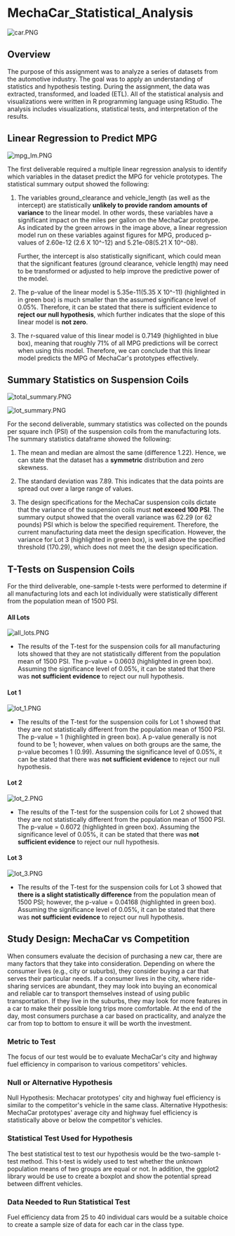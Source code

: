 # MechaCar_Statistical_Analysis

![car.PNG](PNGs/car.png)

## Overview

The purpose of this assignment was to analyze a series of datasets from the automotive industry. The goal was to apply an understanding of statistics and hypothesis testing. During the assignment, the data was extracted, transformed, and loaded (ETL). All of the statistical analysis and visualizations were written in R programming language using RStudio. The analysis includes visualizations, statistical tests, and interpretation of the results.


## Linear Regression to Predict MPG

![mpg_lm.PNG](PNGs/mpg_lm.png)

The first deliverable required a multiple linear regression analysis to identify which variables in the dataset predict the MPG for vehicle prototypes.
The statistical summary output showed the following:

1. The variables ground_clearance and vehicle_length (as well as the intercept) are statistically 
   **unlikely to provide random amounts of variance** to the linear model. In other words, these variables 
   have a significant impact on the miles per gallon on the MechaCar prototype. As indicated by the green arrows in the image above, 
   a linear regression model run on these variables against figures for MPG, produced p-values of 2.60e-12 (2.6 X 10^-12) and 5.21e-08(5.21 X 10^-08).

   Further, the intercept is also statistically significant, which could mean that the significant 
   features (ground clearance, vehicle length) may need to be transformed or adjusted to help 
   improve the predictive power of the model.

2. The p-value of the linear model is 5.35e-11(5.35 X 10^-11) (highlighted in in green box) is much smaller than the 
   assumed significance level of 0.05%. Therefore, it can be stated that there is sufficient evidence 
   to **reject our null hypothesis**, which further indicates that the slope of this linear model is **not zero**.

3. The r-squared value of this linear model is 0.7149 (highlighted in blue box), meaning that roughly 71% of all MPG 
   predictions will be correct when using this model. Therefore, we can conclude that this 
   linear model predicts the MPG of MechaCar's  prototypes effectively.


## Summary Statistics on Suspension Coils

![total_summary.PNG](PNGs/total_summary.png)

![lot_summary.PNG](PNGs/lot_summary.png)

For the second deliverable, summary statistics was collected on the pounds per square inch (PSI) of 
the suspension coils from the manufacturing lots.
The summary statistics dataframe showed the following:

1. The mean and median are almost the same (difference 1.22). Hence, we can state that 
   the dataset has a **symmetric** distribution and zero skewness.

2. The standard deviation was 7.89. This indicates that the data points are spread out 
   over a large range of values.

3. The design specifications for the MechaCar suspension coils dictate that the  variance 
   of the suspension coils must **not exceed 100 PSI**. The summary output showed that the overall variance 
   was 62.29 (or 62 pounds) PSI which is below the specified requirement. Therefore, the current 
   manufacturing data meet the design specification. However, the variance for Lot 3 (highlighted in green box), 
   is well above the specified threshold (170.29), which does not meet the the design specification.



## T-Tests on Suspension Coils

For the third deliverable, one-sample t-tests were performed to determine if all manufacturing lots and each lot individually were statistically different from the population mean of 1500 PSI. 

#### All Lots

![all_lots.PNG](PNGs/all_lots.png)
- The results of the T-test for the suspension coils for all manufacturing lots showed that they are not statistically different from the population mean of 1500 PSI. The p-value = 0.0603  (highlighted in green box). Assuming the significance level of 0.05%, it can be stated that there was **not sufficient evidence** to reject our null hypothesis.

#### Lot 1

![lot_1.PNG](PNGs/lot_1.png)
- The results of the T-test for the suspension coils for Lot 1 showed that they are not statistically different from the population mean of 1500 PSI. The p-value = 1 (highlighted in green box). A p-value generally is not found to be 1; however, when values on both groups are the same, the p-value becomes 1 (0.99). Assuming the significance level of 0.05%, it can be stated that there was **not sufficient evidence** to reject our null hypothesis.

#### Lot 2

![lot_2.PNG](PNGs/lot_2.png)
- The results of the T-test for the suspension coils for Lot 2 showed that they are not statistically different from the population mean of 1500 PSI. The p-value = 0.6072 (highlighted in green box). Assuming the significance level of 0.05%, it can be stated that there was **not sufficient evidence** to reject our null hypothesis.

#### Lot 3

![lot_3.PNG](PNGs/lot_3.png)
- The results of the T-test for the suspension coils for Lot 3 showed that **there is a slight statistically difference** from the population mean of 1500 PSI; however, the p-value = 0.04168 (highlighted in green box). Assuming the significance level of 0.05%, it can be stated that there was **not sufficient evidence** to reject our null hypothesis.


## Study Design: MechaCar vs Competition

When consumers evaluate the decision of purchasing a new car, there are many factors that they take into consideration. Depending on where the consumer lives (e.g., city or suburbs), they consider buying a car that serves their particular needs. If a consumer lives in the city, where ride-sharing services are abundant, they may look into buying an economical and reliable car to transport themselves instead of using public transportation. If they live in the suburbs, they may look for more features in a car to make their possible long trips more comfortable. At the end of the day, most consumers purchase a car based on practicality, and analyze the car from top to bottom to ensure it will be worth the investment.

### Metric to Test

The focus of our test would be to evaluate MechaCar's city and highway fuel efficiency in comparison to various competitors' vehicles.

### Null or Alternative Hypothesis

Null Hypothesis: Mechacar prototypes' city and highway fuel efficiency is similar to the competitor's vehicle in the same class.
Alternative Hypothesis: MechaCar prototypes' average city and highway fuel efficiency is statistically above or below the competitor's vehicles.

### Statistical Test Used for Hypothesis

The best statistical test to test our hypothesis would be the two-sample t-test method. This t-test is widely used to test whether the unknown population means of two groups are equal or not. In addition, the ggplot2 library would be use to create a boxplot and show the potential spread between diffrent vehicles.

### Data Needed to Run Statistical Test
 Fuel efficiency data from 25 to 40 individual cars would be a suitable choice to create a sample size of data for each car in the class type. 


